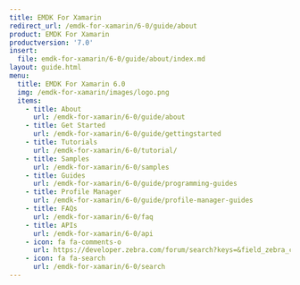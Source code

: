 ```yaml
---
title: EMDK For Xamarin
redirect_url: /emdk-for-xamarin/6-0/guide/about
product: EMDK For Xamarin
productversion: '7.0'
insert:
  file: emdk-for-xamarin/6-0/guide/about/index.md
layout: guide.html
menu:
  title: EMDK For Xamarin 6.0
  img: /emdk-for-xamarin/images/logo.png
  items:
    - title: About
      url: /emdk-for-xamarin/6-0/guide/about
    - title: Get Started
      url: /emdk-for-xamarin/6-0/guide/gettingstarted
    - title: Tutorials
      url: /emdk-for-xamarin/6-0/tutorial/
    - title: Samples
      url: /emdk-for-xamarin/6-0/samples
    - title: Guides
      url: /emdk-for-xamarin/6-0/guide/programming-guides
    - title: Profile Manager
      url: /emdk-for-xamarin/6-0/guide/profile-manager-guides
    - title: FAQs
      url: /emdk-for-xamarin/6-0/faq
    - title: APIs
      url: /emdk-for-xamarin/6-0/api
    - icon: fa fa-comments-o
      url: https://developer.zebra.com/forum/search?keys=&field_zebra_curated_tags_tid%5B%5D=184 
    - icon: fa fa-search
      url: /emdk-for-xamarin/6-0/search
---
```

